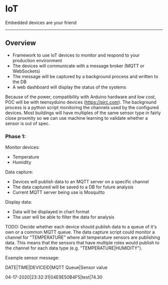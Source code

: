 # IoT
Embedded devices are your friend

---

## Overview
   - Framework to use IoT devices to monitor and respond to your production environment
   - The devices will communicate with a message broker (MQTT or WebSockets)
   - The message will be captured by a background process and written to the DB
   - A web dashboard will display the status of the systems

Because of the power, compatibility with Arduino hardware and low cost, POC will be with teensyduino devices (https://pjrc.com).
The background process is a python script monitoring the channels used by the configured devices.
Most buildings will have multiples of the same sensor type in fairly close proxmity so we can use machine learning to validate whether a sensor is out of spec.

### Phase 1:
Monitor devices:
- Temperature
- Humidity

Data capture:
- Devices will publish data to an MQTT server on a specific channel
- The data captured will be saved to a DB for future analysis
- Current MQTT server being use is Mosquitto

Display data:
- Data will be displayed in chart format
- The user will be able to filter the data for analysis

TODO:
Decide whether each device should publish data to a queue of it's own or a common MQTT queue.
The data capture script could monitor a channel for "TEMPERATURE" where all temperature sensors are publishing data.
This means that the sensors that have multiple roles would publish to the channel for each data type (e.g. "TEMPERATURE|HUMIDITY").

Example sensor message:

DATE|TIME|DEVICEID|MQTT Queue|Sensor value

04-17-2020|23:32:31|04E9E50B4F5|test|74.30

